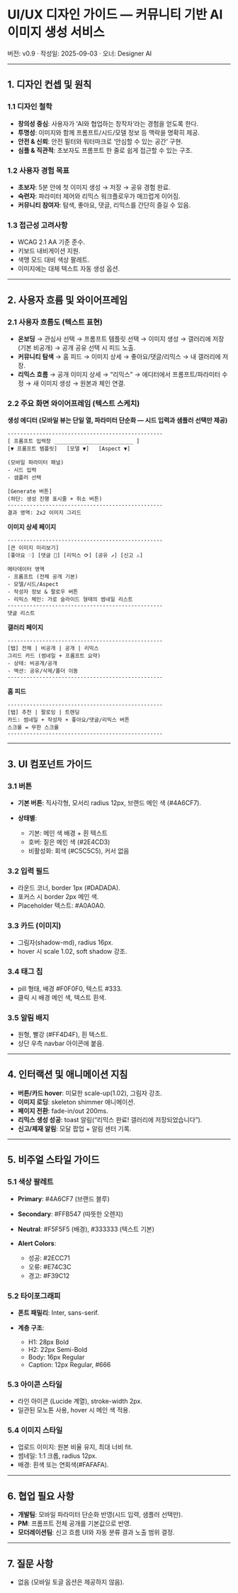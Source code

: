 # UI/UX 디자인 가이드 — 커뮤니티 기반 AI 이미지 생성 서비스

버전: v0.9 · 작성일: 2025-09-03 · 오너: Designer AI

---

## 1. 디자인 컨셉 및 원칙

### 1.1 디자인 철학

* **창의성 중심**: 사용자가 ‘AI와 협업하는 창작자’라는 경험을 얻도록 한다.
* **투명성**: 이미지와 함께 프롬프트/시드/모델 정보 등 맥락을 명확히 제공.
* **안전 & 신뢰**: 안전 필터와 워터마크로 ‘안심할 수 있는 공간’ 구현.
* **심플 & 직관적**: 초보자도 프롬프트 한 줄로 쉽게 접근할 수 있는 구조.

### 1.2 사용자 경험 목표

* **초보자**: 5분 안에 첫 이미지 생성 → 저장 → 공유 경험 완료.
* **숙련자**: 파라미터 제어와 리믹스 워크플로우가 매끄럽게 이어짐.
* **커뮤니티 참여자**: 탐색, 좋아요, 댓글, 리믹스를 간단히 즐길 수 있음.

### 1.3 접근성 고려사항

* WCAG 2.1 AA 기준 준수.
* 키보드 내비게이션 지원.
* 색맹 모드 대비 색상 팔레트.
* 이미지에는 대체 텍스트 자동 생성 옵션.

---

## 2. 사용자 흐름 및 와이어프레임

### 2.1 사용자 흐름도 (텍스트 표현)

* **온보딩** → 관심사 선택 → 프롬프트 템플릿 선택 → 이미지 생성 → 갤러리에 저장 (기본 비공개) → 공개 공유 선택 시 피드 노출.
* **커뮤니티 탐색** → 홈 피드 → 이미지 상세 → 좋아요/댓글/리믹스 → 내 갤러리에 저장.
* **리믹스 흐름** → 공개 이미지 상세 → “리믹스” → 에디터에서 프롬프트/파라미터 수정 → 새 이미지 생성 → 원본과 체인 연결.

### 2.2 주요 화면 와이어프레임 (텍스트 스케치)

**생성 에디터 (모바일 뷰는 단일 열, 파라미터 단순화 — 시드 입력과 샘플러 선택만 제공)**

```
-------------------------------------------------
[ 프롬프트 입력창 _________________________ ]
[▼ 프롬프트 템플릿]   [모델 ▼]   [Aspect ▼]

(모바일 파라미터 패널)
- 시드 입력
- 샘플러 선택

[Generate 버튼]
(하단: 생성 진행 표시줄 + 취소 버튼)
-------------------------------------------------
결과 영역: 2x2 이미지 그리드
```

**이미지 상세 페이지**

```
-------------------------------------------------
[큰 이미지 미리보기]
[좋아요 ♡] [댓글 💬] [리믹스 ⟳] [공유 ↗] [신고 ⚠]

메타데이터 영역
- 프롬프트 (전체 공개 기본)
- 모델/시드/Aspect
- 작성자 정보 & 팔로우 버튼
- 리믹스 체인: 가로 슬라이드 형태의 썸네일 리스트
-------------------------------------------------
댓글 리스트
```

**갤러리 페이지**

```
-------------------------------------------------
[탭] 전체 | 비공개 | 공개 | 리믹스
그리드 카드 (썸네일 + 프롬프트 요약)
- 상태: 비공개/공개
- 액션: 공유/삭제/폴더 이동
-------------------------------------------------
```

**홈 피드**

```
-------------------------------------------------
[탭] 추천 | 팔로잉 | 트렌딩
카드: 썸네일 + 작성자 + 좋아요/댓글/리믹스 버튼
스크롤 = 무한 스크롤
-------------------------------------------------
```

---

## 3. UI 컴포넌트 가이드

### 3.1 버튼

* **기본 버튼**: 직사각형, 모서리 radius 12px, 브랜드 메인 색 (#4A6CF7).
* **상태별**:

  * 기본: 메인 색 배경 + 흰 텍스트
  * 호버: 짙은 메인 색 (#2E4CD3)
  * 비활성화: 회색 (#C5C5C5), 커서 없음

### 3.2 입력 필드

* 라운드 코너, border 1px (#DADADA).
* 포커스 시 border 2px 메인 색.
* Placeholder 텍스트: #A0A0A0.

### 3.3 카드 (이미지)

* 그림자(shadow-md), radius 16px.
* hover 시 scale 1.02, soft shadow 강조.

### 3.4 태그 칩

* pill 형태, 배경 #F0F0F0, 텍스트 #333.
* 클릭 시 배경 메인 색, 텍스트 흰색.

### 3.5 알림 배지

* 원형, 빨강 (#FF4D4F), 흰 텍스트.
* 상단 우측 navbar 아이콘에 붙음.

---

## 4. 인터랙션 및 애니메이션 지침

* **버튼/카드 hover**: 미묘한 scale-up(1.02), 그림자 강조.
* **이미지 로딩**: skeleton shimmer 애니메이션.
* **페이지 전환**: fade-in/out 200ms.
* **리믹스 생성 성공**: toast 알림(“리믹스 완료! 갤러리에 저장되었습니다”).
* **신고/제재 알림**: 모달 팝업 + 알림 센터 기록.

---

## 5. 비주얼 스타일 가이드

### 5.1 색상 팔레트

* **Primary**: #4A6CF7 (브랜드 블루)
* **Secondary**: #FFB547 (따뜻한 오렌지)
* **Neutral**: #F5F5F5 (배경), #333333 (텍스트 기본)
* **Alert Colors**:

  * 성공: #2ECC71
  * 오류: #E74C3C
  * 경고: #F39C12

### 5.2 타이포그래피

* **폰트 패밀리**: Inter, sans-serif.
* **계층 구조**:

  * H1: 28px Bold
  * H2: 22px Semi-Bold
  * Body: 16px Regular
  * Caption: 12px Regular, #666

### 5.3 아이콘 스타일

* 라인 아이콘 (Lucide 계열), stroke-width 2px.
* 일관된 모노톤 사용, hover 시 메인 색 적용.

### 5.4 이미지 스타일

* 업로드 이미지: 원본 비율 유지, 최대 너비 fit.
* 썸네일: 1:1 크롭, radius 12px.
* 배경: 흰색 또는 연회색(#FAFAFA).

---

## 6. 협업 필요 사항

* **개발팀**: 모바일 파라미터 단순화 반영(시드 입력, 샘플러 선택만).
* **PM**: 프롬프트 전체 공개를 기본값으로 반영.
* **모더레이션팀**: 신고 흐름 UI와 자동 분류 결과 노출 범위 결정.

---

## 7. 질문 사항

* 없음 (모바일 토글 옵션은 제공하지 않음).
